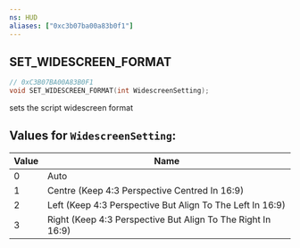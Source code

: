 ```yaml
---
ns: HUD
aliases: ["0xc3b07ba00a83b0f1"]
---
```

## SET_WIDESCREEN_FORMAT

```c
// 0xC3B07BA00A83B0F1
void SET_WIDESCREEN_FORMAT(int WidescreenSetting);
```

sets the script widescreen format

## Values for `WidescreenSetting`:
| Value | Name |
| --- | --- |
| 0 | Auto |
| 1 | Centre (Keep 4:3 Perspective Centred In 16:9) |
| 2 | Left (Keep 4:3 Perspective But Align To The Left In 16:9) |
| 3 | Right (Keep 4:3 Perspective But Align To The Right In 16:9) |

